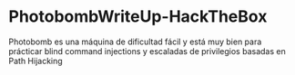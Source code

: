 # PhotobombWriteUp-HackTheBox
Photobomb es una máquina de dificultad fácil y está muy bien para prácticar blind command injections y escaladas de privilegios basadas en Path Hijacking 
